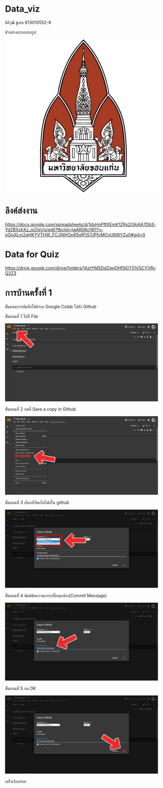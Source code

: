 # Data_viz

ธิติวุฒิ ชูเสน 613010552-6


ตัวอย่างการเเทรกรูป

![README](KKUlogo.jpg)

# ลิงค์ส่งงาน

https://docs.google.com/spreadsheets/d/1dxHoPftXEmK1ZRs2OAjAA7DbS-YdZBXzkXz_qiZteUg/edit?fbclid=IwAR06cfj61Yx-eGjsXLm2qHKYVTHW_FCJjNHOpR5qfFtS7JPfoMOvU8WYZu0#gid=0

# Data for Quiz

https://drive.google.com/drive/folders/1AztYMSDdZiwjDHfSl0T51VSCYVRyQ2Z3

# การบ้านครั้งที่ 1

  ขั้นตอนการบันทึกไฟล์จาก Google Colab ไปยัง Github
  
ขั้นตอนที่ 1 ไปที่ File 

![README](1.png)

ขั้นตอนที่ 2 กดที่ Save a copy in Github

![README](2.png)

ขั้นตอนที่ 3 เลือกที่จัดเก็บไฟล์ใน github

![README](3.png)

ขั้นตอนที่ 4 พิมพ์ข้อความการเปลี่ยนแปลง(Commit Message)

![README](4.png)

ขั้นตอนที่ 5 กด OK

![README](5.png)

เสร็จเรียบร้อย
